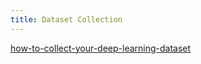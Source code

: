 ```yaml
---
title: Dataset Collection
---
```



[how-to-collect-your-deep-learning-dataset](https://towardsdatascience.com/how-to-collect-your-deep-learning-dataset-2e0eefc0ba24)